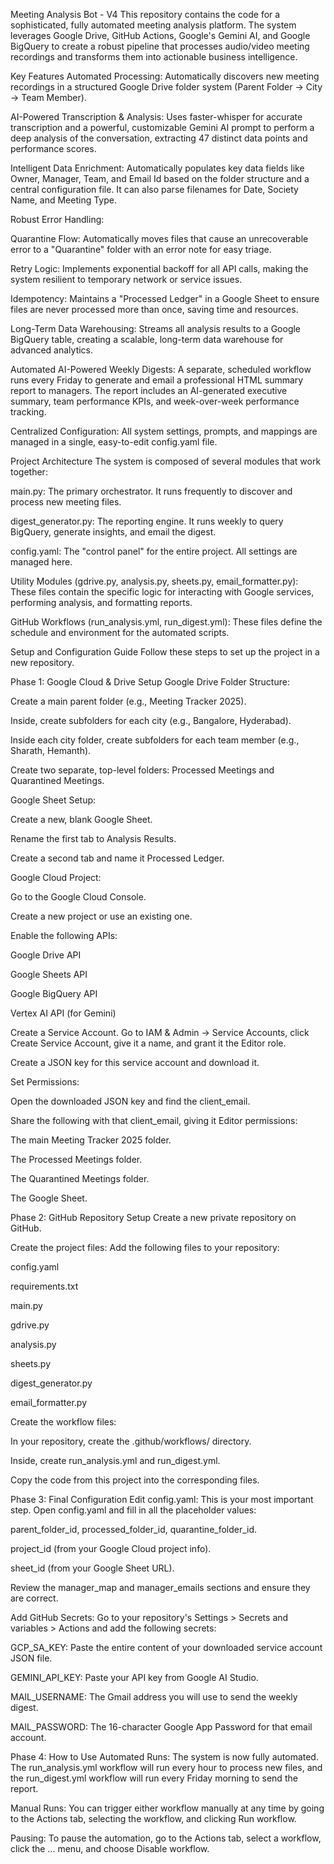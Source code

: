 Meeting Analysis Bot - V4
This repository contains the code for a sophisticated, fully automated meeting analysis platform. The system leverages Google Drive, GitHub Actions, Google's Gemini AI, and Google BigQuery to create a robust pipeline that processes audio/video meeting recordings and transforms them into actionable business intelligence.

Key Features
Automated Processing: Automatically discovers new meeting recordings in a structured Google Drive folder system (Parent Folder -> City -> Team Member).

AI-Powered Transcription & Analysis: Uses faster-whisper for accurate transcription and a powerful, customizable Gemini AI prompt to perform a deep analysis of the conversation, extracting 47 distinct data points and performance scores.

Intelligent Data Enrichment: Automatically populates key data fields like Owner, Manager, Team, and Email Id based on the folder structure and a central configuration file. It can also parse filenames for Date, Society Name, and Meeting Type.

Robust Error Handling:

Quarantine Flow: Automatically moves files that cause an unrecoverable error to a "Quarantine" folder with an error note for easy triage.

Retry Logic: Implements exponential backoff for all API calls, making the system resilient to temporary network or service issues.

Idempotency: Maintains a "Processed Ledger" in a Google Sheet to ensure files are never processed more than once, saving time and resources.

Long-Term Data Warehousing: Streams all analysis results to a Google BigQuery table, creating a scalable, long-term data warehouse for advanced analytics.

Automated AI-Powered Weekly Digests: A separate, scheduled workflow runs every Friday to generate and email a professional HTML summary report to managers. The report includes an AI-generated executive summary, team performance KPIs, and week-over-week performance tracking.

Centralized Configuration: All system settings, prompts, and mappings are managed in a single, easy-to-edit config.yaml file.

Project Architecture
The system is composed of several modules that work together:

main.py: The primary orchestrator. It runs frequently to discover and process new meeting files.

digest_generator.py: The reporting engine. It runs weekly to query BigQuery, generate insights, and email the digest.

config.yaml: The "control panel" for the entire project. All settings are managed here.

Utility Modules (gdrive.py, analysis.py, sheets.py, email_formatter.py): These files contain the specific logic for interacting with Google services, performing analysis, and formatting reports.

GitHub Workflows (run_analysis.yml, run_digest.yml): These files define the schedule and environment for the automated scripts.

Setup and Configuration Guide
Follow these steps to set up the project in a new repository.

Phase 1: Google Cloud & Drive Setup
Google Drive Folder Structure:

Create a main parent folder (e.g., Meeting Tracker 2025).

Inside, create subfolders for each city (e.g., Bangalore, Hyderabad).

Inside each city folder, create subfolders for each team member (e.g., Sharath, Hemanth).

Create two separate, top-level folders: Processed Meetings and Quarantined Meetings.

Google Sheet Setup:

Create a new, blank Google Sheet.

Rename the first tab to Analysis Results.

Create a second tab and name it Processed Ledger.

Google Cloud Project:

Go to the Google Cloud Console.

Create a new project or use an existing one.

Enable the following APIs:

Google Drive API

Google Sheets API

Google BigQuery API

Vertex AI API (for Gemini)

Create a Service Account. Go to IAM & Admin -> Service Accounts, click Create Service Account, give it a name, and grant it the Editor role.

Create a JSON key for this service account and download it.

Set Permissions:

Open the downloaded JSON key and find the client_email.

Share the following with that client_email, giving it Editor permissions:

The main Meeting Tracker 2025 folder.

The Processed Meetings folder.

The Quarantined Meetings folder.

The Google Sheet.

Phase 2: GitHub Repository Setup
Create a new private repository on GitHub.

Create the project files: Add the following files to your repository:

config.yaml

requirements.txt

main.py

gdrive.py

analysis.py

sheets.py

digest_generator.py

email_formatter.py

Create the workflow files:

In your repository, create the .github/workflows/ directory.

Inside, create run_analysis.yml and run_digest.yml.

Copy the code from this project into the corresponding files.

Phase 3: Final Configuration
Edit config.yaml: This is your most important step. Open config.yaml and fill in all the placeholder values:

parent_folder_id, processed_folder_id, quarantine_folder_id.

project_id (from your Google Cloud project info).

sheet_id (from your Google Sheet URL).

Review the manager_map and manager_emails sections and ensure they are correct.

Add GitHub Secrets: Go to your repository's Settings > Secrets and variables > Actions and add the following secrets:

GCP_SA_KEY: Paste the entire content of your downloaded service account JSON file.

GEMINI_API_KEY: Paste your API key from Google AI Studio.

MAIL_USERNAME: The Gmail address you will use to send the weekly digest.

MAIL_PASSWORD: The 16-character Google App Password for that email account.

Phase 4: How to Use
Automated Runs: The system is now fully automated. The run_analysis.yml workflow will run every hour to process new files, and the run_digest.yml workflow will run every Friday morning to send the report.

Manual Runs: You can trigger either workflow manually at any time by going to the Actions tab, selecting the workflow, and clicking Run workflow.

Pausing: To pause the automation, go to the Actions tab, select a workflow, click the ... menu, and choose Disable workflow.
